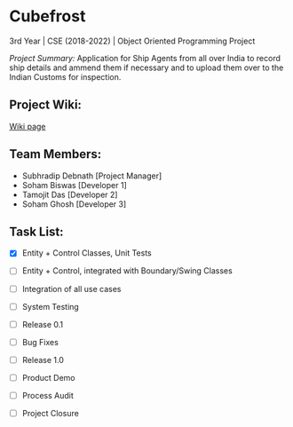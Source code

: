 # Cubefrost
3rd Year | CSE (2018-2022) | Object Oriented Programming Project

_Project Summary:_
Application for Ship Agents from all over India to record ship details and ammend them if necessary and to upload them over to the Indian Customs for inspection. 

## Project Wiki:
[Wiki page](http://103.127.146.165/wiki/index.php?title=CubeFrost:Main)

## Team Members:
- Subhradip Debnath [Project Manager]
- Soham Biswas [Developer 1]
- Tamojit Das [Developer 2]
- Soham Ghosh [Developer 3]

## Task List:
- [x] Entity + Control Classes, Unit Tests 
- [ ] Entity + Control, integrated with Boundary/Swing Classes 
- [ ] Integration of all use cases
- [ ] System Testing 
- [ ] Release 0.1 
- [ ] Bug Fixes 
- [ ] Release 1.0 
- [ ] Product Demo 
- [ ] Process Audit 
- [ ] Project Closure 

